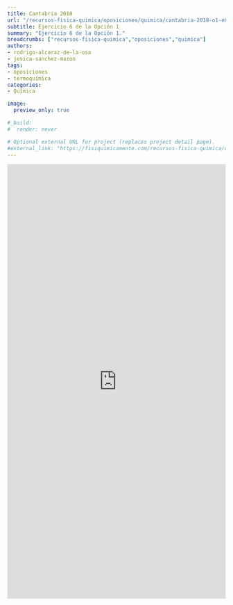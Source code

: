 ```yaml
---
title: Cantabria 2018
url: "/recursos-fisica-quimica/oposiciones/quimica/cantabria-2018-o1-e6"
subtitle: Ejercicio 6 de la Opción 1
summary: "Ejercicio 6 de la Opción 1."
breadcrumbs: ["recursos-fisica-quimica","oposiciones","quimica"]
authors:
- rodrigo-alcaraz-de-la-osa
- jesica-sanchez-mazon
tags:
- oposiciones
- termoquímica
categories:
- Química

image:
  preview_only: true

#_build:
#  render: never

# Optional external URL for project (replaces project detail page).
#external_link: "https://fisiquimicamente.com/recursos-fisica-quimica/oposiciones/quimica/cantabria-2018-o1-e6/cantabria-2018-o1-e6.pdf"
---
```


<iframe src="https://docs.google.com/viewer?url=https://fisiquimicamente.com/recursos-fisica-quimica/oposiciones/quimica/cantabria-2018-o1-e6/cantabria-2018-o1-e6.pdf&embedded=true" style="width:100%; height:1000px;" frameborder="0"></iframe>